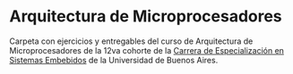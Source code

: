 # Arquitectura de Microprocesadores

Carpeta con ejercicios y entregables del curso de Arquitectura de Microprocesadores de la 12va cohorte de la [Carrera de Especialización en Sistemas Embebidos](http://laboratorios.fi.uba.ar/lse/especializacion.html#Carrera_Especializacion_Sistemas_Embebidos) de la Universidad de Buenos Aires.
